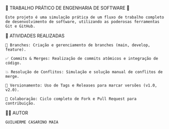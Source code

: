 🚀 TRABALHO PRÁTICO DE ENGENHARIA DE SOFTWARE 🚀

    Este projeto é uma simulação prática de um fluxo de trabalho completo de desenvolvimento de software, utilizando as poderosas ferramentas Git e GitHub.

🎯 ATIVIDADES REALIZADAS

    🌿 Branches: Criação e gerenciamento de branches (main, develop, feature).

    ✅ Commits & Merges: Realização de commits atômicos e integração de código.

    💥 Resolução de Conflitos: Simulação e solução manual de conflitos de merge.

    🔖 Versionamento: Uso de Tags e Releases para marcar versões (v1.0, v2.0).

    🤝 Colaboração: Ciclo completo de Fork e Pull Request para contribuição.

👨‍💻 AUTOR

    GUILHERME CASARINO MAIA
